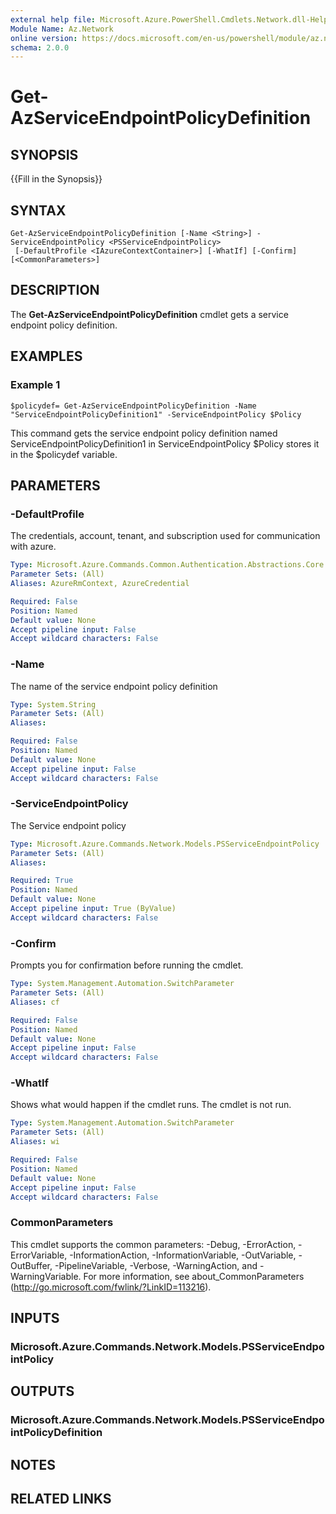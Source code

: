 ```yaml
---
external help file: Microsoft.Azure.PowerShell.Cmdlets.Network.dll-Help.xml
Module Name: Az.Network
online version: https://docs.microsoft.com/en-us/powershell/module/az.network/get-azserviceendpointpolicydefinition
schema: 2.0.0
---
```


# Get-AzServiceEndpointPolicyDefinition

## SYNOPSIS
{{Fill in the Synopsis}}

## SYNTAX

```
Get-AzServiceEndpointPolicyDefinition [-Name <String>] -ServiceEndpointPolicy <PSServiceEndpointPolicy>
 [-DefaultProfile <IAzureContextContainer>] [-WhatIf] [-Confirm] [<CommonParameters>]
```

## DESCRIPTION
The **Get-AzServiceEndpointPolicyDefinition** cmdlet gets a service endpoint policy definition.

## EXAMPLES

### Example 1
```
$policydef= Get-AzServiceEndpointPolicyDefinition -Name "ServiceEndpointPolicyDefinition1" -ServiceEndpointPolicy $Policy
```

This command gets the service endpoint policy definition named ServiceEndpointPolicyDefinition1 in ServiceEndpointPolicy $Policy stores it in the $policydef variable.

## PARAMETERS

### -DefaultProfile
The credentials, account, tenant, and subscription used for communication with azure.

```yaml
Type: Microsoft.Azure.Commands.Common.Authentication.Abstractions.Core.IAzureContextContainer
Parameter Sets: (All)
Aliases: AzureRmContext, AzureCredential

Required: False
Position: Named
Default value: None
Accept pipeline input: False
Accept wildcard characters: False
```

### -Name
The name of the service endpoint policy definition

```yaml
Type: System.String
Parameter Sets: (All)
Aliases:

Required: False
Position: Named
Default value: None
Accept pipeline input: False
Accept wildcard characters: False
```

### -ServiceEndpointPolicy
The Service endpoint policy

```yaml
Type: Microsoft.Azure.Commands.Network.Models.PSServiceEndpointPolicy
Parameter Sets: (All)
Aliases:

Required: True
Position: Named
Default value: None
Accept pipeline input: True (ByValue)
Accept wildcard characters: False
```

### -Confirm
Prompts you for confirmation before running the cmdlet.

```yaml
Type: System.Management.Automation.SwitchParameter
Parameter Sets: (All)
Aliases: cf

Required: False
Position: Named
Default value: None
Accept pipeline input: False
Accept wildcard characters: False
```

### -WhatIf
Shows what would happen if the cmdlet runs. The cmdlet is not run.

```yaml
Type: System.Management.Automation.SwitchParameter
Parameter Sets: (All)
Aliases: wi

Required: False
Position: Named
Default value: None
Accept pipeline input: False
Accept wildcard characters: False
```

### CommonParameters
This cmdlet supports the common parameters: -Debug, -ErrorAction, -ErrorVariable, -InformationAction, -InformationVariable, -OutVariable, -OutBuffer, -PipelineVariable, -Verbose, -WarningAction, and -WarningVariable. For more information, see about_CommonParameters (http://go.microsoft.com/fwlink/?LinkID=113216).

## INPUTS

### Microsoft.Azure.Commands.Network.Models.PSServiceEndpointPolicy

## OUTPUTS

### Microsoft.Azure.Commands.Network.Models.PSServiceEndpointPolicyDefinition

## NOTES

## RELATED LINKS

